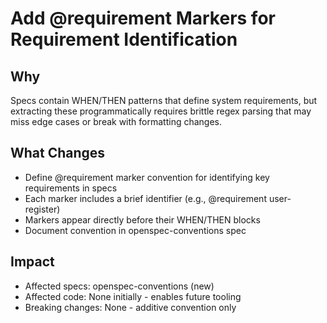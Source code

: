 # Add @requirement Markers for Requirement Identification

## Why
Specs contain WHEN/THEN patterns that define system requirements, but extracting these programmatically requires brittle regex parsing that may miss edge cases or break with formatting changes.

## What Changes
- Define @requirement marker convention for identifying key requirements in specs
- Each marker includes a brief identifier (e.g., @requirement user-register)
- Markers appear directly before their WHEN/THEN blocks
- Document convention in openspec-conventions spec

## Impact
- Affected specs: openspec-conventions (new)
- Affected code: None initially - enables future tooling
- Breaking changes: None - additive convention only